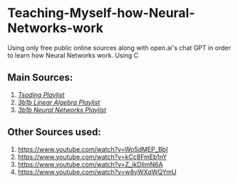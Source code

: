 # Teaching-Myself-how-Neural-Networks-work
Using only free public online sources along with open.ai's chat GPT in order to learn how Neural Networks work. Using C

## Main Sources:

1. *[Tsoding Playlist](https://www.youtube.com/playlist?list=PLpM-Dvs8t0VZPZKggcql-MmjaBdZKeDMw)*
2. *[3b1b Linear Algebra Playlist](https://www.youtube.com/playlist?list=PLZHQObOWTQDPD3MizzM2xVFitgF8hE_ab)*
3. *[3b1b Neural Networks Playlist](https://www.youtube.com/playlist?list=PLZHQObOWTQDNU6R1_67000Dx_ZCJB-3pi)*
## Other Sources used:

1. <https://www.youtube.com/watch?v=Wo5dMEP_BbI>
2. <https://www.youtube.com/watch?v=kCc8FmEb1nY>
3. <https://www.youtube.com/watch?v=Z_ikDlimN6A>
3. <https://www.youtube.com/watch?v=w8yWXqWQYmU>